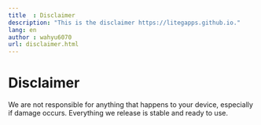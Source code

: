 ```yaml
---
title  : Disclaimer
description: "This is the disclaimer https://litegapps.github.io."
lang: en
author : wahyu6070
url: disclaimer.html
---
```


# Disclaimer

We are not responsible for anything that happens to your device, especially if damage occurs.  Everything we release is stable and ready to use.

